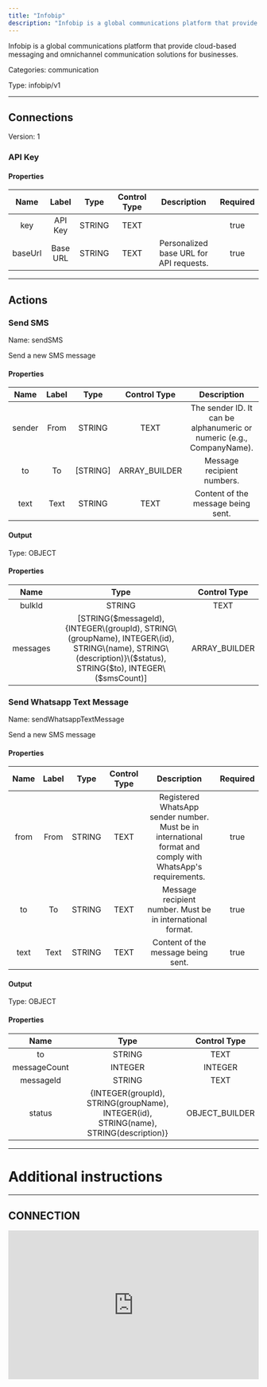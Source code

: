 ```yaml
---
title: "Infobip"
description: "Infobip is a global communications platform that provide cloud-based messaging and omnichannel communication solutions for businesses."
---
```


Infobip is a global communications platform that provide cloud-based messaging and omnichannel communication solutions for businesses.


Categories: communication


Type: infobip/v1

<hr />



## Connections

Version: 1


### API Key

#### Properties

|      Name       |      Label     |     Type     |     Control Type     |     Description     |     Required        |
|:--------------:|:--------------:|:------------:|:--------------------:|:-------------------:|:-------------------:|
| key | API Key | STRING | TEXT  |  | true  |
| baseUrl | Base URL | STRING | TEXT  |  Personalized base URL for API requests.  |  true  |





<hr />



## Actions


### Send SMS
Name: sendSMS

Send a new SMS message

#### Properties

|      Name       |      Label     |     Type     |     Control Type     |     Description     |     Required        |
|:--------------:|:--------------:|:------------:|:--------------------:|:-------------------:|:-------------------:|
| sender | From | STRING | TEXT  |  The sender ID. It can be alphanumeric or numeric (e.g., CompanyName).  |  true  |
| to | To | [STRING] | ARRAY_BUILDER  |  Message recipient numbers.  |  true  |
| text | Text | STRING | TEXT  |  Content of the message being sent.  |  true  |


#### Output



Type: OBJECT


#### Properties

|     Name     |     Type     |     Control Type     |
|:------------:|:------------:|:--------------------:|
| bulkId | STRING | TEXT  |
| messages | [STRING\($messageId), {INTEGER\(groupId), STRING\(groupName), INTEGER\(id), STRING\(name), STRING\(description)}\($status), STRING\($to), INTEGER\($smsCount)] | ARRAY_BUILDER  |






### Send Whatsapp Text Message
Name: sendWhatsappTextMessage

Send a new SMS message

#### Properties

|      Name       |      Label     |     Type     |     Control Type     |     Description     |     Required        |
|:--------------:|:--------------:|:------------:|:--------------------:|:-------------------:|:-------------------:|
| from | From | STRING | TEXT  |  Registered WhatsApp sender number. Must be in international format and comply with WhatsApp's requirements.  |  true  |
| to | To | STRING | TEXT  |  Message recipient number. Must be in international format.  |  true  |
| text | Text | STRING | TEXT  |  Content of the message being sent.  |  true  |


#### Output



Type: OBJECT


#### Properties

|     Name     |     Type     |     Control Type     |
|:------------:|:------------:|:--------------------:|
| to | STRING | TEXT  |
| messageCount | INTEGER | INTEGER  |
| messageId | STRING | TEXT  |
| status | {INTEGER\(groupId), STRING\(groupName), INTEGER\(id), STRING\(name), STRING\(description)} | OBJECT_BUILDER  |








<hr />

# Additional instructions
<hr />

## CONNECTION

<div style="position:relative;height:0;width:100%;overflow:hidden;z-index:99999;box-sizing:border-box;padding-bottom:calc(53.02672956% + 32px)"><iframe src="https://www.guidejar.com/embed/7e252985-dce7-48b9-bf79-50e81568ca22?type=1&controls=on" width="100%" height="100%" style="height:100%;position:absolute;inset:0" allowfullscreen frameborder="0"></iframe></div>
